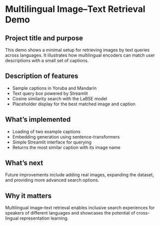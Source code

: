 # Multilingual Image–Text Retrieval Demo

## Project title and purpose
This demo shows a minimal setup for retrieving images by text queries across languages. It illustrates how multilingual encoders can match user descriptions with a small set of captions.

## Description of features
* Sample captions in Yoruba and Mandarin
* Text query box powered by Streamlit
* Cosine similarity search with the LaBSE model
* Placeholder display for the best matched image and caption

## What’s implemented
* Loading of two example captions
* Embedding generation using sentence-transformers
* Simple Streamlit interface for querying
* Returns the most similar caption with its image name

## What’s next
Future improvements include adding real images, expanding the dataset, and providing more advanced search options.

## Why it matters
Multilingual image–text retrieval enables inclusive search experiences for speakers of different languages and showcases the potential of cross-lingual representation learning.
